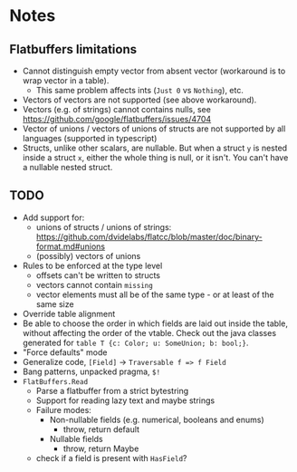 # Notes

## Flatbuffers limitations

* Cannot distinguish empty vector from absent vector (workaround is to wrap vector in a table).
  * This same problem affects ints (`Just 0` vs `Nothing`), etc.
* Vectors of vectors are not supported (see above workaround).
* Vectors (e.g. of strings) cannot contains nulls, see <https://github.com/google/flatbuffers/issues/4704>
* Vector of unions / vectors of unions of structs are not supported by all languages (supported in typescript)
* Structs, unlike other scalars, are nullable. But when a struct `y` is nested inside a struct `x`, either the whole thing is null, or it isn't. You can't have a nullable nested struct.

## TODO

* Add support for:
  * unions of structs / unions of strings: <https://github.com/dvidelabs/flatcc/blob/master/doc/binary-format.md#unions>
  * (possibly) vectors of unions
* Rules to be enforced at the type level
  * offsets can't be written to structs
  * vectors cannot contain `missing`
  * vector elements must all be of the same type - or at least of the same size
* Override table alignment
* Be able to choose the order in which fields are laid out inside the table, without affecting the order of the vtable. Check out the java classes generated for `table T {c: Color; u: SomeUnion; b: bool;}`.
* "Force defaults" mode
* Generalize code, `[Field]` -> `Traversable f => f Field`
* Bang patterns, unpacked pragma, `$!`
* `FlatBuffers.Read`
  * Parse a flatbuffer from a strict bytestring
  * Support for reading lazy text and maybe strings
  * Failure modes:
    * Non-nullable fields (e.g. numerical, booleans and enums)
      * throw, return default
    * Nullable fields
      * throw, return Maybe
  * check if a field is present with `HasField`?
